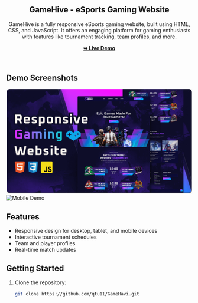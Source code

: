 <div align="center">

  <br />
  <br />

  <h2 align="center">GameHive - eSports Gaming Website</h2>

  GameHive is a fully responsive eSports gaming website, built using HTML, CSS, and JavaScript. It offers an engaging platform for gaming enthusiasts with features like tournament tracking, team profiles, and more.

  <a href="https://qtu11.github.io/GameHavi/"><strong>➥ Live Demo</strong></a>

</div>

<br />

## Demo Screenshots

![Desktop Demo](./readme-images/desktop.png "Desktop Demo")
![Mobile Demo](./readme-images/mobile.png "Mobile Demo")

## Features
- Responsive design for desktop, tablet, and mobile devices
- Interactive tournament schedules
- Team and player profiles
- Real-time match updates

## Getting Started
1. Clone the repository:
   ```bash
   git clone https://github.com/qtu11/GameHavi.git
